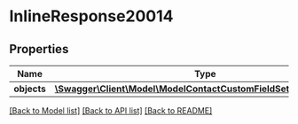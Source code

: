 # InlineResponse20014

## Properties
Name | Type | Description | Notes
------------ | ------------- | ------------- | -------------
**objects** | [**\Swagger\Client\Model\ModelContactCustomFieldSettingResponse[]**](ModelContactCustomFieldSettingResponse.md) |  | [optional] 

[[Back to Model list]](../../README.md#documentation-for-models) [[Back to API list]](../../README.md#documentation-for-api-endpoints) [[Back to README]](../../README.md)

